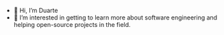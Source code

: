 - 👋 Hi, I’m Duarte 
- 👀 I’m interested in getting to learn more about software engineering and helping open-source projects in the field. 


